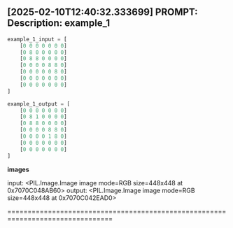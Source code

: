 [2025-02-10T12:40:32.333699] PROMPT: Description: example_1
--------------------------------------------------------------------------------

```python
example_1_input = [
    [0 0 0 0 0 0 0]
    [0 8 0 0 0 0 0]
    [0 8 8 0 0 0 0]
    [0 0 0 0 8 8 0]
    [0 0 0 0 0 8 0]
    [0 0 0 0 0 0 0]
    [0 0 0 0 0 0 0]
]

example_1_output = [
    [0 0 0 0 0 0 0]
    [0 8 1 0 0 0 0]
    [0 8 8 0 0 0 0]
    [0 0 0 0 8 8 0]
    [0 0 0 0 1 8 0]
    [0 0 0 0 0 0 0]
    [0 0 0 0 0 0 0]
]
```

**images**

input:
<PIL.Image.Image image mode=RGB size=448x448 at 0x7070C048AB60>
output:
<PIL.Image.Image image mode=RGB size=448x448 at 0x7070C042EAD0>

================================================================================

